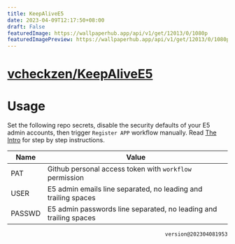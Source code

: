 ```yaml
---
title: KeepAliveE5
date: 2023-04-09T12:17:50+08:00
draft: False
featuredImage: https://wallpaperhub.app/api/v1/get/12013/0/1080p
featuredImagePreview: https://wallpaperhub.app/api/v1/get/12013/0/1080p
---
```


# [vcheckzen/KeepAliveE5](https://github.com/vcheckzen/KeepAliveE5)

# Usage

Set the following repo secrets, disable the security defaults of your E5 admin accounts, then trigger `Register APP` workflow manually. Read [The Intro](https://logi.im/script/permanently-keeping-an-office-e5-account.html) for step by step instructions.

| Name   | Value                                                             |
| ------ | ----------------------------------------------------------------- |
| PAT    | Github personal access token with `workflow` permission           |
| USER   | E5 admin emails line separated, no leading and trailing spaces    |
| PASSWD | E5 admin passwords line separated, no leading and trailing spaces |

<p align="right"><code>version@202304081953</code></p>
